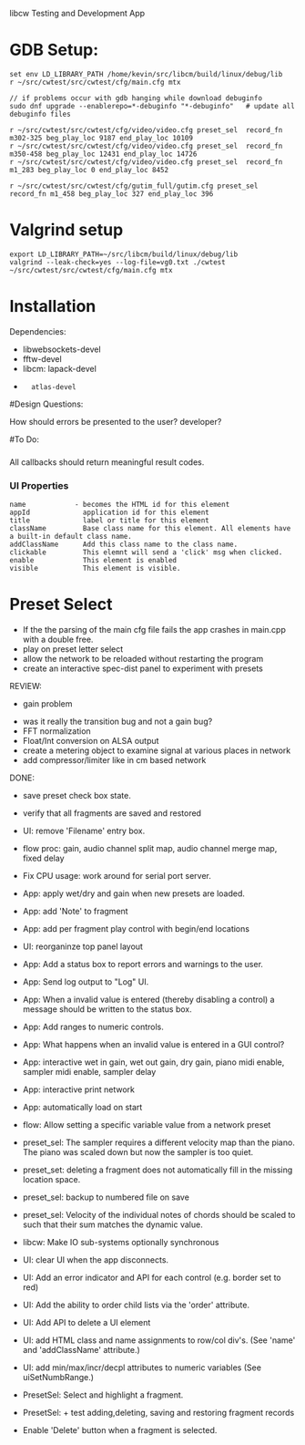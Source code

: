 libcw Testing and Development App


# GDB Setup:

    set env LD_LIBRARY_PATH /home/kevin/src/libcm/build/linux/debug/lib
    r ~/src/cwtest/src/cwtest/cfg/main.cfg mtx

    // if problems occur with gdb hanging while download debuginfo 
    sudo dnf upgrade --enablerepo=*-debuginfo "*-debuginfo"   # update all debuginfo files

    r ~/src/cwtest/src/cwtest/cfg/video/video.cfg preset_sel  record_fn m302-325 beg_play_loc 9187 end_play_loc 10109
    r ~/src/cwtest/src/cwtest/cfg/video/video.cfg preset_sel  record_fn m350-458 beg_play_loc 12431 end_play_loc 14726
    r ~/src/cwtest/src/cwtest/cfg/video/video.cfg preset_sel  record_fn m1_283 beg_play_loc 0 end_play_loc 8452
    
    r ~/src/cwtest/src/cwtest/cfg/gutim_full/gutim.cfg preset_sel  record_fn m1_458 beg_play_loc 327 end_play_loc 396
	
	
     
# Valgrind setup

    export LD_LIBRARY_PATH=~/src/libcm/build/linux/debug/lib
    valgrind --leak-check=yes --log-file=vg0.txt ./cwtest  ~/src/cwtest/src/cwtest/cfg/main.cfg mtx
	
# Installation

Dependencies:

- libwebsockets-devel
- fftw-devel
- libcm: lapack-devel
-       atlas-devel

#Design Questions:

How should errors be presented to the user? developer?


#To Do:

### 

All callbacks should return meaningful result codes.


### UI Properties

    name            - becomes the HTML id for this element
    appId             application id for this element
    title             label or title for this element
    className         Base class name for this element. All elements have a built-in default class name.
    addClassName      Add this class name to the class name.
    clickable         This elemnt will send a 'click' msg when clicked.
    enable            This element is enabled
    visible           This element is visible.

# Preset Select
   
+ If the the parsing of the main cfg file fails the app crashes in main.cpp with a double free.
+ play on preset letter select
+ allow the network to be reloaded without restarting the program
+ create an interactive spec-dist panel to experiment with presets


REVIEW:
+ gain problem
- was it really the transition bug and not a gain bug?
- FFT normalization
- Float/Int conversion on ALSA output
- create a metering object to examine signal at various places in network
- add compressor/limiter like in cm based network



DONE:
+ save preset check box state.
+ verify that all fragments are saved and restored
+ UI:         remove 'Filename' entry box.
+ flow proc:  gain, audio channel split map, audio channel merge map, fixed delay 
+ Fix CPU usage: work around for serial port server.
+ App:        apply wet/dry and gain when new presets are loaded.
+ App:        add 'Note' to fragment 
+ App:        add per fragment play control with begin/end locations
+ UI:         reorganinze top panel layout
+ App:        Add a status box to report errors and warnings to the user.
+ App:        Send log output to "Log" UI.
+ App:        When a invalid value is entered (thereby disabling a control) a message should be written to the status box.
+ App:        Add ranges to numeric controls.
+ App:        What happens when an invalid value is entered in a GUI control?
+ App:        interactive wet in gain, wet out gain, dry gain, piano midi enable, sampler midi enable, sampler delay
+ App:        interactive print network
+ App:        automatically load on start
+ flow:       Allow setting a specific variable value from a network preset
+ preset_sel: The sampler requires a different velocity map than the piano. The piano was scaled down but now the sampler is too quiet.
+ preset_set: deleting a fragment does not automatically fill in the missing location space.
+ preset_sel: backup to numbered file on save
+ preset_sel: Velocity of the individual notes of chords should be scaled to such that their sum matches the dynamic value.
+ libcw:      Make IO sub-systems optionally synchronous
+ UI:         clear UI when the app disconnects.
+ UI: Add an error indicator and API for each control (e.g. border set to red)
+ UI: Add the ability to order child lists via the 'order' attribute.
+ UI: Add API to delete a UI element
+ UI: add HTML class and name assignments to row/col div's.  (See 'name' and 'addClassName' attribute.)
+ UI: add min/max/incr/decpl attributes to numeric variables (See uiSetNumbRange.)

+ PresetSel: Select and highlight a fragment.
+ PresetSel: + test adding,deleting, saving and restoring fragment records
+ Enable 'Delete' button when a fragment is selected.
